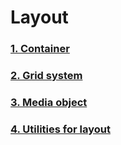 # Layout
[1]: 10000Containers.md
[2]: 20000Grid-system.md
[3]: 30000Media-object.md
[4]: 40000Utilities-for-layout.md

### [1. Container][1]

### [2. Grid system][2]

### [3. Media object][3]

### [4. Utilities for layout][4]
